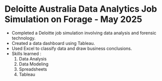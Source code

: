 #  Deloitte Australia Data Analytics Job Simulation on Forage - May 2025


 * Completed a Deloitte job simulation involving data analysis and forensic technology.
 * Created a data dashboard using Tableau.
 * Used Excel to classify data and draw business conclusions.
 * Skills learned :
      1.  Data Analysis
      2.  Data Modeling
      3.  Spreadsheets
      4.  Tableau
